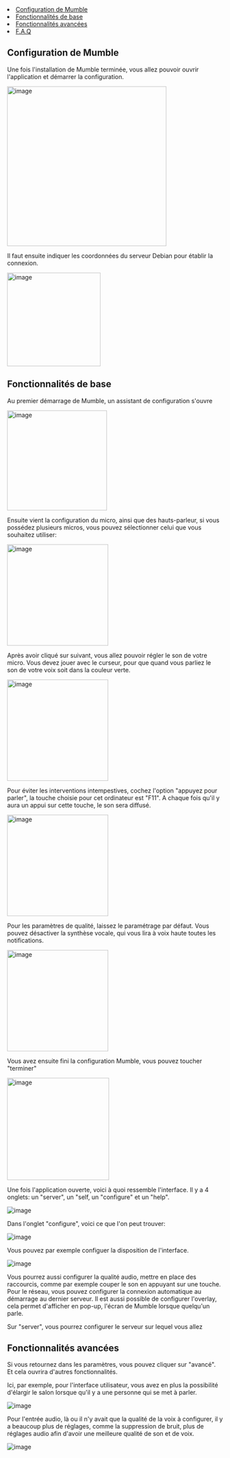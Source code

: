 <li><a href="#Configuration de Mumble">Configuration de Mumble</a></li>
<li><a href="#Fonctionnalités de base">Fonctionnalités de base</a></li>
<li><a href="#Fonctionnalités avancées">Fonctionnalités avancées</a></li>
<li><a href="#F.A.Q">F.A.Q</a></li>


<h2 id="Configuration de Mumble">Configuration de Mumble</h2>  



Une fois l'installation de Mumble terminée, vous allez pouvoir ouvrir l'application et démarrer la configuration.

<img width="372" alt="image" src="https://github.com/user-attachments/assets/04c78fc7-9f30-4b44-95b9-2c1e0c305777">



Il faut ensuite indiquer les coordonnées du serveur Debian pour établir la connexion.

<img width="218" alt="image" src="https://github.com/user-attachments/assets/3949c682-539a-49a2-a11c-f55b0f332199">



<h2 id="Fonctionnalités de base">Fonctionnalités de base</h2>


Au premier démarrage de Mumble, un assistant de configuration s'ouvre 

<img width="233" alt="image" src="https://github.com/user-attachments/assets/a109c584-bc0d-422d-948f-ce84617a6f6c">



Ensuite vient la configuration du micro, ainsi que des hauts-parleur, si vous possédez plusieurs micros, vous pouvez sélectionner celui que vous souhaitez utiliser:

<img width="236" alt="image" src="https://github.com/user-attachments/assets/f27b5efb-3c5a-4db0-9f68-1e4f5f7a2b7a">



Après avoir cliqué sur suivant, vous allez pouvoir régler le son de votre micro. Vous devez jouer avec le curseur, pour que quand vous parliez le son de votre voix soit dans la couleur verte.

<img width="236" alt="image" src="https://github.com/user-attachments/assets/6f1ce87d-0c8a-47f9-814e-0a977b7c340b">



Pour éviter les interventions intempestives, cochez l'option "appuyez pour parler", la touche choisie pour cet ordinateur est "F11". A chaque fois qu'il y aura un appui sur cette touche, le son sera diffusé.

<img width="236" alt="image" src="https://github.com/user-attachments/assets/df8285ea-2ce7-4e75-a805-ab6519c25282">



Pour les paramètres de qualité, laissez le paramétrage par défaut. Vous pouvez désactiver la synthèse vocale, qui vous lira à voix haute toutes les notifications.

<img width="236" alt="image" src="https://github.com/user-attachments/assets/bf7f4686-4df6-4040-9736-ff5fd851f556">



Vous avez ensuite fini la configuration Mumble, vous pouvez toucher "terminer"

<img width="238" alt="image" src="https://github.com/user-attachments/assets/527c2902-48bf-480b-837b-1826a5403840">



Une fois l'application ouverte, voici à quoi ressemble l'interface. 
Il y a 4 onglets: un "server", un "self, un "configure" et un "help".

![image](https://github.com/user-attachments/assets/c09e9b73-13bb-4a23-ab03-dffa07d0a8b2)




Dans l'onglet "configure", voici ce que l'on peut trouver:

![image](https://github.com/user-attachments/assets/50cafda1-e47c-4a94-a73b-26042a337760)



Vous pouvez par exemple configuer la disposition de l'interface.

![image](https://github.com/user-attachments/assets/b7abad36-3287-43c3-b898-21425e8ed595)



Vous pourrez aussi configurer la qualité audio, mettre en place des raccourcis, comme par exemple couper le son en appuyant sur une touche. Pour le
réseau, vous pouvez configurer la connexion automatique au démarrage au dernier serveur. Il est aussi possible de configurer l'overlay, cela permet d'afficher en pop-up,
l'écran de Mumble lorsque quelqu'un parle.

Sur "server", vous pourrez configurer le serveur sur lequel vous allez 



<h2 id="Fonctionnalités avancées">Fonctionnalités avancées</h2> 


Si vous retournez dans les paramètres, vous pouvez cliquer sur "avancé". Et cela ouvrira d'autres fonctionnalités.

Ici, par exemple, pour l'interface utilisateur, vous avez en plus la possibilité d'élargir le salon lorsque qu'il y a une personne qui se met à parler.

![image](https://github.com/user-attachments/assets/1439b90a-0a6f-4400-a71e-570635b78524)



Pour l'entrée audio, là ou il n'y avait que la qualité de la voix à configurer, il y a beaucoup plus de réglages, comme la suppression de bruit, plus de réglages audio afin d'avoir une meilleure qualité de son et de voix.

![image](https://github.com/user-attachments/assets/89ebd1ba-2fb9-45b2-9c58-e1b05d6307d3)


